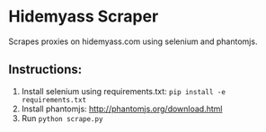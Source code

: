 Hidemyass Scraper
==

Scrapes proxies on hidemyass.com using selenium and phantomjs.


## Instructions:

1. Install selenium using requirements.txt: `pip install -e requirements.txt`
2. Install phantomjs: http://phantomjs.org/download.html
3. Run `python scrape.py`
